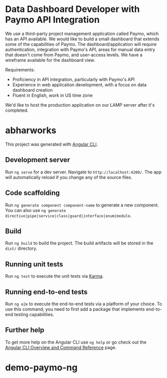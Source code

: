# Data Dashboard Developer with Paymo API Integration

We use a third-party project management application called Paymo, which has an API available. We would like to build a small dashboard that extends some of the capabilities of Paymo. The dashboard/application will require authentication, integration with Paymo's API, areas for manual data entry that doesn't come from Paymo, and user-access levels. We have a wireframe available for the dashboard view.

Requirements:

-   Proficiency in API integration, particularly with Paymo's API
-   Experience in web application development, with a focus on data dashboard creation
-   Fluent in English, work in US time zone

We'd like to host the production application on our LAMP server after it's completed.

# abharworks

This project was generated with [Angular CLI](https://github.com/angular/angular-cli).

## Development server

Run `ng serve` for a dev server. Navigate to `http://localhost:4200/`. The app will automatically reload if you change any of the source files.

## Code scaffolding

Run `ng generate component component-name` to generate a new component. You can also use `ng generate directive|pipe|service|class|guard|interface|enum|module`.

## Build

Run `ng build` to build the project. The build artifacts will be stored in the `dist/` directory.

## Running unit tests

Run `ng test` to execute the unit tests via [Karma](https://karma-runner.github.io).

## Running end-to-end tests

Run `ng e2e` to execute the end-to-end tests via a platform of your choice. To use this command, you need to first add a package that implements end-to-end testing capabilities.

## Further help

To get more help on the Angular CLI use `ng help` or go check out the [Angular CLI Overview and Command Reference](https://angular.io/cli) page.
# demo-paymo-ng
